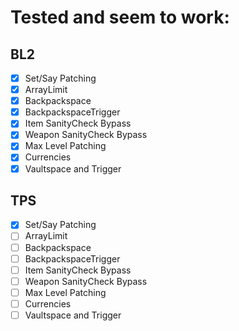# Tested and seem to work:
## BL2
- [x] Set/Say Patching
- [x] ArrayLimit
- [x] Backpackspace
- [x] BackpackspaceTrigger
- [x] Item SanityCheck Bypass
- [x] Weapon SanityCheck Bypass
- [x] Max Level Patching
- [x] Currencies
- [x] Vaultspace and Trigger

## TPS
- [x] Set/Say Patching
- [ ] ArrayLimit
- [ ] Backpackspace
- [ ] BackpackspaceTrigger
- [ ] Item SanityCheck Bypass
- [ ] Weapon SanityCheck Bypass
- [ ] Max Level Patching
- [ ] Currencies
- [ ] Vaultspace and Trigger
